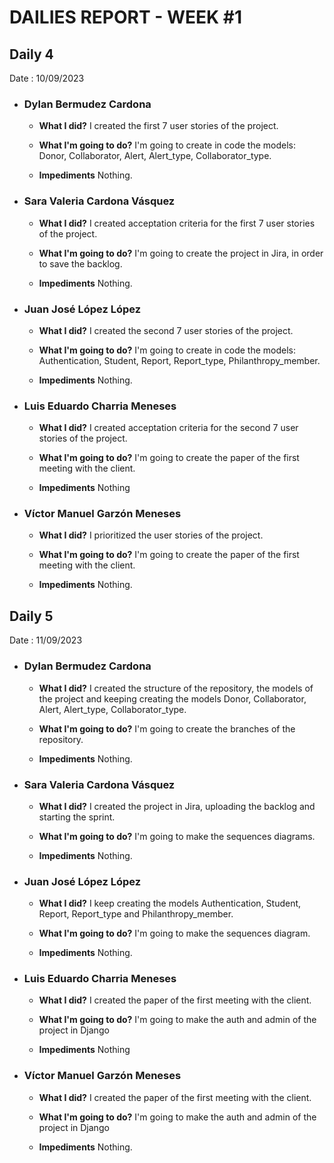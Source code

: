 # **DAILIES REPORT - WEEK #1**

## **Daily 4**

Date : 10/09/2023

- ### **Dylan Bermudez Cardona**
  - **What I did?**
    I created the first 7 user stories of the project.

  - **What I'm going to do?**
    I'm going to create in code the models: Donor, Collaborator, Alert, Alert_type, Collaborator_type.

  - **Impediments**
    Nothing.

- ### **Sara Valeria Cardona Vásquez**
  - **What I did?**
    I created acceptation criteria for the first 7 user stories of the project.

  - **What I'm going to do?**
    I'm going to create the project in Jira, in order to save the backlog.

  - **Impediments**
    Nothing.

- ### **Juan José López López**
  - **What I did?**
    I created the second 7 user stories of the project.

  - **What I'm going to do?**
    I'm going to create in code the models: Authentication, Student, Report, Report_type, Philanthropy_member.

  - **Impediments**
    Nothing.

- ### **Luis Eduardo Charria Meneses**
  - **What I did?**
    I created acceptation criteria for the second 7 user stories of the project.

  - **What I'm going to do?**
    I'm going to create the paper of the first meeting with the client.

  - **Impediments**
    Nothing

- ### **Víctor Manuel Garzón Meneses**
  - **What I did?**
    I prioritized the user stories of the project.

  - **What I'm going to do?**
    I'm going to create the paper of the first meeting with the client.

  - **Impediments**
    Nothing.

$$$$

## **Daily 5**

Date : 11/09/2023

- ### **Dylan Bermudez Cardona**
  - **What I did?**
    I created the structure of the repository, the models of the project and keeping creating the models Donor, Collaborator, Alert, Alert_type, Collaborator_type.

  - **What I'm going to do?**
    I'm going to create the branches of the repository.

  - **Impediments**
    Nothing.

- ### **Sara Valeria Cardona Vásquez**
  - **What I did?**
    I created the project in Jira, uploading the backlog and starting the sprint.

  - **What I'm going to do?**
    I'm going to make the sequences diagrams.

  - **Impediments**
    Nothing.

- ### **Juan José López López**
  - **What I did?**
    I keep creating the models Authentication, Student, Report, Report_type and Philanthropy_member.

  - **What I'm going to do?**
    I'm going to make the sequences diagram.

  - **Impediments**
    Nothing.

- ### **Luis Eduardo Charria Meneses**
  - **What I did?**
    I created the paper of the first meeting with the client.

  - **What I'm going to do?**
    I'm going to make the auth and admin of the project in Django

  - **Impediments**
    Nothing

- ### **Víctor Manuel Garzón Meneses**
  - **What I did?**
    I created the paper of the first meeting with the client.

  - **What I'm going to do?**
    I'm going to make the auth and admin of the project in Django

  - **Impediments**
    Nothing.

